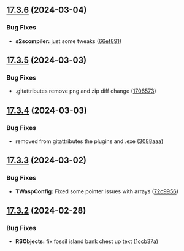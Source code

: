 ## [17.3.6](https://github.com/Torwent/WaspLib/compare/v17.3.5...v17.3.6) (2024-03-04)


### Bug Fixes

* **s2scompiler:** just some tweaks ([66ef891](https://github.com/Torwent/WaspLib/commit/66ef891be7446b87e5d8987f8316cd05f995341a))



## [17.3.5](https://github.com/Torwent/WaspLib/compare/v17.3.4...v17.3.5) (2024-03-03)


### Bug Fixes

* .gitattributes remove png and zip diff change ([1706573](https://github.com/Torwent/WaspLib/commit/1706573ecbe230604e0859b80ef134b742eedbdd))



## [17.3.4](https://github.com/Torwent/WaspLib/compare/v17.3.3...v17.3.4) (2024-03-03)


### Bug Fixes

* removed from gitattributes the plugins and .exe ([3088aaa](https://github.com/Torwent/WaspLib/commit/3088aaafb72e4c01279d0d7d30f7fadf35ebd2b9))



## [17.3.3](https://github.com/Torwent/WaspLib/compare/v17.3.2...v17.3.3) (2024-03-02)


### Bug Fixes

* **TWaspConfig:** Fixed some pointer issues with arrays ([72c9956](https://github.com/Torwent/WaspLib/commit/72c995614e6c10dd29b65d1173cd4fed7f23550c))



## [17.3.2](https://github.com/Torwent/WaspLib/compare/v17.3.1...v17.3.2) (2024-02-28)


### Bug Fixes

* **RSObjects:** fix fossil island bank chest up text ([1ccb37a](https://github.com/Torwent/WaspLib/commit/1ccb37ab5562b4f26d3033e39e6a51fd4ccb7df4))



